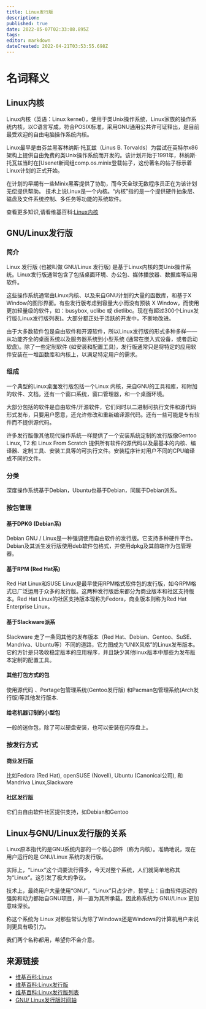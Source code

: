 ```yaml
---
title: Linux发行版
description: 
published: true
date: 2022-05-07T02:33:08.895Z
tags: 
editor: markdown
dateCreated: 2022-04-21T03:53:55.698Z
---
```


# 名词释义

## Linux内核

Linux内核（英语：Linux kernel），使用于类Unix操作系统，Linux家族的操作系统内核，以C语言写成，符合POSIX标准，采用GNU通用公共许可证释出，是目前最受欢迎的自由电脑操作系统内核。

Linux最早是由芬兰黑客林纳斯·托瓦兹（Linus B. Torvalds）为尝试在英特尔x86架构上提供自由免费的类Unix操作系统而开发的。该计划开始于1991年，林纳斯·托瓦兹当时在[Usenet新闻组comp.os.minix登载帖子[](https://groups.google.com/forum/?fromgroups=#!msg/comp.os.minix/dlNtH7RRrGA/SwRavCzVE7gJ)，这份著名的帖子标示着Linux计划的正式开始。

在计划的早期有一些Minix黑客提供了协助，而今天全球无数程序员正在为该计划无偿提供帮助。 技术上说Linux是一个内核。“内核”指的是一个提供硬件抽象层、磁盘及文件系统控制、多任务等功能的系统软件。

查看更多知识,请看维基百科:[Linux内核](http://zh.wikipedia.org/wiki/Linux%E6%A0%B8%E5%BF%83)

## GNU/Linux发行版

### 简介

Linux 发行版 (也被叫做 GNU/Linux 发行版) 是基于Linux内核的类Unix操作系统。Linux发行版通常包含了包括桌面环境、办公包、媒体播放器、数据库等应用软件。

这些操作系统通常由Linux内核、以及来自GNU计划的大量的函数库，和基于X Window的图形界面。有些发行版考虑到容量大小而没有预装 X Window，而使用更加轻量级的软件，如：busybox, uclibc 或 dietlibc。现在有超过300个Linux发行版(Linux发行版列表)。大部分都正处于活跃的开发中，不断地改进。

由于大多数软件包是自由软件和开源软件，所以Linux发行版的形式多种多样——从功能齐全的桌面系统以及服务器系统到小型系统 (通常在嵌入式设备，或者启动软盘)。除了一些定制软件 (如安装和配置工具)，发行版通常只是将特定的应用软件安装在一堆函数库和内核上，以满足特定用户的需求。

### 组成

一个典型的Linux桌面发行版包括一个Linux 内核，来自GNU的工具和库，和附加的软件、文档，还有一个窗口系统，窗口管理器，和一个桌面环境。

大部分包括的软件是自由软件/开源软件，它们同时以二进制可执行文件和源代码形式发布，只要用户愿意，还允许修改和重新编译源代码。还有一些可能是专有软件而不提供源代码。

许多发行版像其他现代操作系统一样提供了一个安装系统定制的发行版像Gentoo Linux, T2 和 Linux From Scratch 提供所有软件的源代码以及最基本的内核、编译器、定制工具、安装工具等的可执行文件。安装程序针对用户不同的CPU编译成不同的文件。

### 分类

深度操作系统基于Debian，Ubuntu也基于Debian，同属于Debian派系。

### 按包管理

#### 基于DPKG (Debian系)

Debian GNU / Linux是一种强调使用自由软件的发行版。它支持多种硬件平台。Debian及其派生发行版使用deb软件包格式，并使用dpkg及其前端作为包管理器。

#### 基于RPM (Red Hat系)

Red Hat Linux和SUSE Linux是最早使用RPM格式软件包的发行版，如今RPM格式已广泛运用于众多的发行版。这两种发行版后来都分为商业版本和社区支持版本。Red Hat Linux的社区支持版本现称为Fedora，商业版本则称为Red Hat Enterprise Linux。

#### 基于Slackware派系

Slackware 走了一条同其他的发布版本（Red Hat、Debian、Gentoo、SuSE、 Mandriva、Ubuntu等）不同的道路，它力图成为“UNIX风格”的Linux发布版本。它的方针是只吸收稳定版本的应用程序，并且缺少其他linux版本中那些为发布版本定制的配置工具。

#### 其他打包方式的包

使用源代码 、Portage包管理系统(Gentoo发行版) 和Pacman包管理系统(Arch发行版)等其他发行版本.

#### 给老机器订制的小型包

一般的迷你包，除了可以硬盘安装，也可以安装在闪存盘上。

### 按发行方式

#### 商业发行版

比如Fedora (Red Hat), openSUSE (Novell), Ubuntu (Canonical公司), 和 Mandriva Linux,Slackware

#### 社区发行版

它们由自由软件社区提供支持，如Debian和Gentoo

## Linux与GNU/Linux发行版的关系

Linux原本指代的是GNU系统内部的一个核心部件（称为内核）。准确地说，现在用户运行的是 GNU/Linux 系统的发行版。

实际上，“Linux”这个词要流行得多，今天对整个系统，人们就简单地称其为“Linux”。这引发了极大的争议。

技术上，最终用户大量使用“GNU”，“Linux”只占少许，哲学上：自由软件运动的强势和动力都始自GNU项目，并一直为其所承载。因此称系统为 GNU/Linux 更加意味深长。

称这个系统为 Linux 对那些常认为除了Windows还是Windows的计算机用户来说则更具有吸引力。

我们两个名称都用，希望你不会介意。

## 来源链接

* [维基百科:Linux](http://zh.wikipedia.org/wiki/Linux)
* [维基百科:Linux发行版](http://zh.wikipedia.org/wiki/Linux%E7%99%BC%E8%A1%8C%E7%89%88)
* [维基百科:Linux发行版列表](http://zh.wikipedia.org/wiki/Linux%E5%8F%91%E8%A1%8C%E7%89%88%E5%88%97%E8%A1%A8)
* [GNU/ Linux发行版时间轴](http://futurist.se/gldt/)